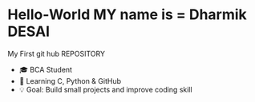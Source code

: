 # Hello-World MY name is = Dharmik DESAI
My First git hub REPOSITORY
- 🎓 BCA Student
- 🌱 Learning C, Python & GitHub 
- 💡 Goal: Build small projects and improve coding skill
